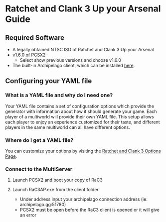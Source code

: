# Ratchet and Clank 3 Up your Arsenal Guide

## Required Software

- A legally obtained NTSC ISO of Ratchet and Clank 3 Up your Arsenal
- [v1.6.0 of PCSX2](https://pcsx2.net/downloads)
    - Select show previous versions and choose v1.6.0
- The built-in Archipelago client, which can be installed [here](https://github.com/ArchipelagoMW/Archipelago/releases).

## Configuring your YAML file

### What is a YAML file and why do I need one?

Your YAML file contains a set of configuration options which provide the generator with information about how it should
generate your game. Each player of a multiworld will provide their own YAML file. This setup allows each player to enjoy
an experience customized for their taste, and different players in the same multiworld can all have different options.

### Where do I get a YAML file?

You can customize your options by visiting
the [Ratchet and Clank 3 Options Page](/games/Ratchet%20and%20Clank%203%20Up%20your%20Arsenal/player-options).

### Connect to the MultiServer

1. Launch PCSX2 and boot your copy of RaC3

2. Launch RaC3AP.exe from the client folder
    - Under address input your archipelago connection address (ie: archipelago.gg:51780)
    - PCSX2 must be open before the RaC3 client is opened or it will give an error
